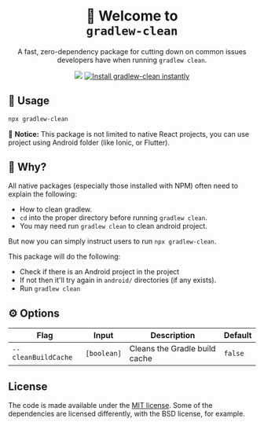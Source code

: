 <!-- Title -->
<h1 align="center">
👋 Welcome to <br><code>gradlew-clean</code>
</h1>

<p align="center">A fast, zero-dependency package for cutting down on common issues developers have when running <code>gradlew clean</code>.</p>

<p align="center">
  <img src="https://flat.badgen.net/packagephobia/install/gradlew-clean">
  
  <a href="https://www.npmjs.com/package/gradlew-clean">
    <img alt="Install gradlew-clean instantly" src="https://flat.badgen.net/npm/dw/gradlew-clean" target="_blank" />
  </a>
</p>

<!-- Body -->

## 🚀 Usage

```sh
npx gradlew-clean
```

👋 **Notice:** This package is not limited to native React projects, you can use project using Android folder (like Ionic, or Flutter).

## 🤔 Why?

All native packages (especially those installed with NPM) often need to explain the following:

- How to clean gradlew.
- `cd` into the proper directory before running `gradlew clean`.
- You may need run `gradlew clean` to clean android project.


But now you can simply instruct users to run `npx gradlew-clean`.

This package will do the following:

- Check if there is an Android project in the project
- If not then it'll try again in `android/` directories (if any exists).
- Run `gradlew clean`

## ⚙️ Options


| Flag                | Input       | Description                                   | Default                |
| ------------------- | ----------- | --------------------------------------------- | ---------------------- |
| `--cleanBuildCache`           | `[boolean]` |  Cleans the Gradle build cache                             | `false`                |

## License

The code is made available under the [MIT license](LICENSE). Some of the dependencies are licensed differently, with the BSD license, for example.